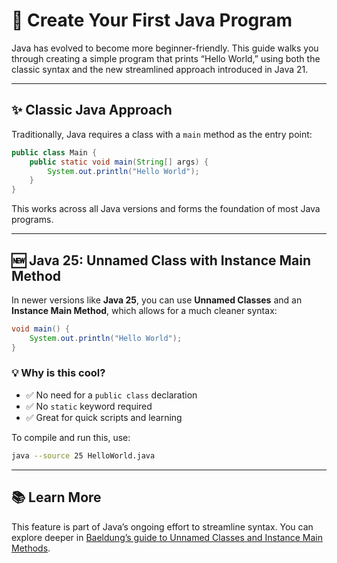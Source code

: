 # 🚀 Create Your First Java Program

Java has evolved to become more beginner-friendly. This guide walks you through creating a simple program that prints “Hello World,” using both the classic syntax and the new streamlined approach introduced in Java 21.

---

## ✨ Classic Java Approach

Traditionally, Java requires a class with a `main` method as the entry point:

```java
public class Main {
    public static void main(String[] args) {
        System.out.println("Hello World");
    }
}
```

This works across all Java versions and forms the foundation of most Java programs.

---

## 🆕 Java 25: Unnamed Class with Instance Main Method

In newer versions like **Java 25**, you can use **Unnamed Classes** and an **Instance Main Method**, which allows for a much cleaner syntax:

```java
void main() {
    System.out.println("Hello World");
}
```

### 💡 Why is this cool?

- ✅ No need for a `public class` declaration  
- ✅ No `static` keyword required  
- ✅ Great for quick scripts and learning  

To compile and run this, use:

```bash
java --source 25 HelloWorld.java
```

---

## 📚 Learn More

This feature is part of Java’s ongoing effort to streamline syntax. You can explore deeper in [Baeldung’s guide to Unnamed Classes and Instance Main Methods](https://www.baeldung.com/java-21-unnamed-class-instance-main).

